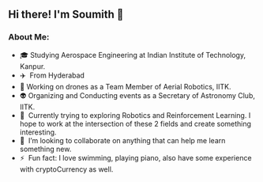 ## Hi there! I'm Soumith 👋

### About Me:
- 🎓&nbsp;Studying Aerospace Engineering at Indian Institute of Technology, Kanpur.
- ✈️&nbsp; From Hyderabad
- 🚁&nbsp;Working on drones as a Team Member of Aerial Robotics, IITK.
- 👽&nbsp;Organizing and Conducting events as a Secretary of Astronomy Club, IITK.
- 🤖&nbsp; Currently trying to exploring Robotics and Reinforcement Learning. I hope to work at the intersection of these 2 fields and create something interesting.
- 👯&nbsp; I’m looking to collaborate on anything that can help me learn something new.
- ⚡&nbsp; Fun fact: I love swimming, playing piano, also have some experience with cryptoCurrency as well.
